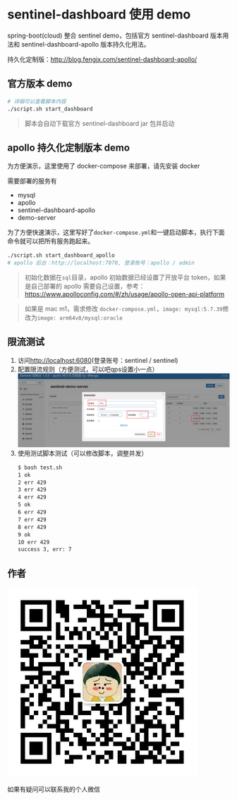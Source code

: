 # sentinel-dashboard 使用 demo

spring-boot(cloud) 整合 sentinel demo，包括官方 sentinel-dashboard 版本用法和 sentinel-dashboard-apollo 版本持久化用法。

持久化定制版：<http://blog.fengjx.com/sentinel-dashboard-apollo/>

## 官方版本 demo

```bash
# 详细可以查看脚本内容
./script.sh start_dashboard
```

> 脚本会自动下载官方 sentinel-dashboard jar 包并启动

## apollo 持久化定制版本 demo

为方便演示，这里使用了 docker-compose 来部署，请先安装 docker

需要部署的服务有
- mysql
- apollo
- sentinel-dashboard-apollo
- demo-server

为了方便快速演示，这里写好了`docker-compose.yml`和一键启动脚本，执行下面命令就可以把所有服务跑起来。

```bash
./script.sh start_dashboard_apollo
# apollo 后台：http://localhost:7070, 登录账号：apollo / admin
```

> 初始化数据在`sql`目录，apollo 初始数据已经设置了开放平台 token，如果是自己部署的 apollo 需要自己设置，参考：<https://www.apolloconfig.com/#/zh/usage/apollo-open-api-platform>

> 如果是 mac m1，需求修改 `docker-compose.yml`，`image: mysql:5.7.39`修改为`image: arm64v8/mysql:oracle`

## 限流测试

1. 访问<http://localhost:6080>(登录账号：sentinel / sentinel)
2. 配置限流规则（方便测试，可以吧qps设置小一点）
   ![](./doc/rule.jpg)
3. 使用测试脚本测试（可以修改脚本，调整并发）
    ```bash
    $ bash test.sh
    1 ok
    2 err 429
    3 err 429
    4 err 429
    5 ok
    6 err 429
    7 err 429
    8 err 429
    9 ok
    10 err 429
    success 3, err: 7
    ```

## 作者

![](./doc/wx.jpg)

如果有疑问可以联系我的个人微信

